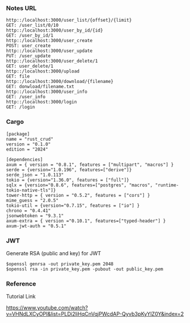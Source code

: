 ### Notes URL
```
http::/localhost:3000/user_list/{offset}/{limit}
GET: /user_list/0/10
http::/localhost:3000/user_by_id/{id}
GET: /user_by_id/1
http::/localhost:3000/user_create
POST: user_create
http::/localhost:3000/user_update
PUT: /user_update
http::/localhost:3000/user_delete/1
GET: user_delete/1
http::/localhost:3000/upload
GET: file
http::/localhost:3000/download/{filename}
GET: donwload/filename.txt
http::/localhost:3000/user_info
GET: /user_info
http::/localhost:3000/login
GET: /login
```
### Cargo
```
[package]
name = "rust_crud"
version = "0.1.0"
edition = "2024"

[dependencies]
axum = { version = "0.8.1", features = ["multipart", "macros"] }
serde = {version="1.0.196", features=["derive"]}
serde_json = "1.0.113"
tokio = {version="1.36.0", features = ["full"]}
sqlx = {version="0.8.6", features=["postgres", "macros", "runtime-tokio-native-tls"]}
tower-http = { version = "0.5.2", features = ["cors"] }
mime_guess = "2.0.5"
tokio-util = {version="0.7.15", features = ["io"] }
chrono = "0.4.41"
jsonwebtoken = "9.3.1"
axum-extra = { version ="0.10.1", features=["typed-header"] }
axum-jwt-auth = "0.5.1"
```
### JWT
Generate RSA (public and key) for JWT
```
$openssl genrsa -out private_key.pem 2048
$openssl rsa -in private_key.pem -pubout -out public_key.pem
```
### Reference
Tutorial Link

https://www.youtube.com/watch?v=VHNdLXCyOPI&list=PLDi2liHqCnVqjPWcdAP-Qyvb3pKyYlZ0Y&index=2
